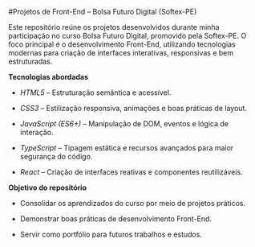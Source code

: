 #Projetos de Front-End – Bolsa Futuro Digital (Softex-PE)


Este repositório reúne os projetos desenvolvidos durante minha participação no curso Bolsa Futuro Digital, promovido pela Softex-PE.
O foco principal é o desenvolvimento Front-End, utilizando tecnologias modernas para criação de interfaces interativas, responsivas e bem estruturadas.


**Tecnologias abordadas**


- *HTML5* – Estruturação semântica e acessível.

- *CSS3* – Estilização responsiva, animações e boas práticas de layout.

- *JavaScript (ES6+)* – Manipulação de DOM, eventos e lógica de interação.

- *TypeScript* – Tipagem estática e recursos avançados para maior segurança do código.

- *React* – Criação de interfaces reativas e componentes reutilizáveis.


**Objetivo do repositório**


- Consolidar os aprendizados do curso por meio de projetos práticos.

- Demonstrar boas práticas de desenvolvimento Front-End.

- Servir como portfólio para futuros trabalhos e estudos.
